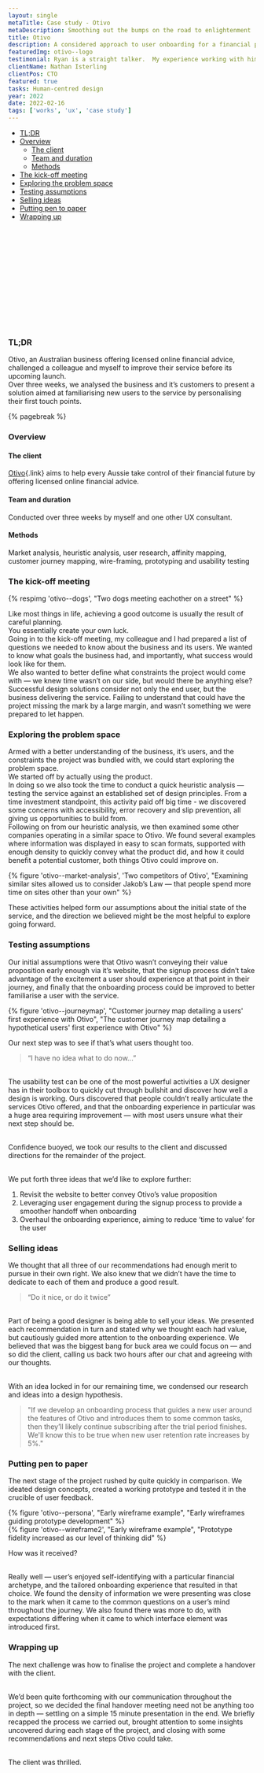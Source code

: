 ```yaml
---
layout: single
metaTitle: Case study - Otivo
metaDescription: Smoothing out the bumps on the road to enlightenment
title: Otivo
description: A considered approach to user onboarding for a financial planning service.
featuredImg: otivo--logo
testimonial: Ryan is a straight talker.  My experience working with him is that he's never afraid to tackle the 'hard stuff' and is always open minded to a solution.  Nothing appears insurmountable to him and his UX approach is thoughtful and always backed up by research from real user feedback.  It's a pleasure to work with him.
clientName: Nathan Isterling
clientPos: CTO
featured: true
tasks: Human-centred design
year: 2022
date: 2022-02-16
tags: ['works', 'ux', 'case study']
---
```

<nav class="toc hidden lg:block lg:sticky lg:top-10 mt-10 col-span-2">

- [TL;DR](#tldr)
- [Overview](#overview)
  - [The client](#the-client)
  - [Team and duration](#team-and-duration)
  - [Methods](#methods)
- [The kick-off meeting](#the-kick-off-meeting)
- [Exploring the problem space](#exploring-the-problem-space)
- [Testing assumptions](#testing-assumptions)
- [Selling ideas](#selling-ideas)
- [Putting pen to paper](#putting-pen-to-paper)
- [Wrapping up](#wrapping-up)

<svg class="toc-marker" width="200" height="200" xmlns="http://www.w3.org/2000/svg">
  <path stroke="#444" stroke-width="3" fill="transparent" stroke-dasharray="0, 0, 0, 1000" stroke-linecap="round" stroke-linejoin="round" transform="translate(-0.5, -0.5)" />
</svg>
</nav>

<div class="col-start-3 col-end-9">

<div class="col-start-3 col-end-9">

### TL;DR

Otivo, an Australian business offering licensed online financial advice, challenged a colleague and myself to improve their service before its upcoming launch.<br>
Over three weeks, we analysed the business and it’s customers to present a solution aimed at familiarising new users to the service by personalising their first touch points.

{% pagebreak %}

</div>


<div class="col-start-3 col-end-9">

### Overview

#### The client

[Otivo](http://www.otivo.com.au/){.link} aims to help every Aussie take control of their financial future by offering licensed online financial advice.

#### Team and duration

Conducted over three weeks by myself and one other UX consultant.

#### Methods

Market analysis, heuristic analysis, user research, affinity mapping, customer journey mapping, wire-framing, prototyping and usability testing

</div>

<div class="col-start-3 col-end-9">

### The kick-off meeting

<div class="mb-10">
{% respimg 'otivo--dogs', "Two dogs meeting eachother on a street" %}
</div>

Like most things in life, achieving a good outcome is usually the result of careful planning.<br>
You essentially create your own luck.<br>
Going in to the kick-off meeting, my colleague and I had prepared a list of questions we needed to know about the business and its users. We wanted to know what goals the business had, and importantly, what success would look like for them.<br>
We also wanted to better define what constraints the project would come with — we knew time wasn’t on our side, but would there be anything else?<br>
Successful design solutions consider not only the end user, but the business delivering the service. Failing to understand that could have the project missing the mark by a large margin, and wasn’t something we were prepared to let happen.

</div>

<div class="col-start-3 col-end-9">

### Exploring the problem space

Armed with a better understanding of the business, it’s users, and the constraints the project was bundled with, we could start exploring the problem space.<br>
We started off by actually using the product.<br>
In doing so we also took the time to conduct a quick heuristic analysis — testing the service against an established set of design principles. From a time investment standpoint, this activity paid off big time - we discovered some concerns with accessibility, error recovery and slip prevention, all giving us opportunities to build from.<br>
Following on from our heuristic analysis, we then examined some other companies operating in a similar space to Otivo. We found several examples where information was displayed in easy to scan formats, supported with enough density to quickly convey what the product did, and how it could benefit a potential customer, both things Otivo could improve on.

<div class="my-10">
{% figure 'otivo--market-analysis', 'Two competitors of Otivo', "Examining similar sites allowed us to consider Jakob’s Law — that people spend more time on sites other than your own" %}
</div>

These activities helped form our assumptions about the initial state of the service, and the direction we believed might be the most helpful to explore going forward.

</div>

<div class="col-start-3 col-end-9">

### Testing assumptions

Our initial assumptions were that Otivo wasn’t conveying their value proposition early enough via it’s website, that the signup process didn’t take advantage of the excitement a user should experience at that point in their journey, and finally that the onboarding process could be improved to better familiarise a user with the service.<br>

<div class="my-10">
{% figure 'otivo--journeymap', "Customer journey map detailing a users' first experience with Otivo", "The customer journey map detailing a hypothetical users' first experience with Otivo" %}
</div>

Our next step was to see if that’s what users thought too.

> “I have no idea what to do now...”

<br>The usability test can be one of the most powerful activities a UX designer has in their toolbox to quickly cut through bullshit and discover how well a design is working. Ours discovered that people couldn’t really articulate the services Otivo offered, and that the onboarding experience in particular was a huge area requiring improvement — with most users unsure what their next step should be.

<br>Confidence buoyed, we took our results to the client and discussed directions for the remainder of the project.

<br>We put forth three ideas that we’d like to explore further:

1. Revisit the website to better convey Otivo’s value proposition
2. Leveraging user engagement during the signup process to provide a smoother handoff when onboarding
3. Overhaul the onboarding experience, aiming to reduce ‘time to value’ for the user

</div>

<div class="col-start-3 col-end-9">

### Selling ideas

We thought that all three of our recommendations had enough merit to pursue in their own right. We also knew that we didn’t have the time to dedicate to each of them and produce a good result.

> “Do it nice, or do it twice”

<br>Part of being a good designer is being able to sell your ideas. We presented each recommendation in turn and stated why we thought each had value, but cautiously guided more attention to the onboarding experience. We believed that was the biggest bang for buck area we could focus on — and so did the client, calling us back two hours after our chat and agreeing with our thoughts.

<br>With an idea locked in for our remaining time, we condensed our research and ideas into a design hypothesis.

> "If we develop an onboarding process that guides a new user around the features of Otivo and introduces them to some common tasks, then they’ll likely continue subscribing after the trial period finishes.
> <br>We'll know this to be true when new user retention rate increases by 5%."

</div>

<div class="col-start-3 col-end-9">

### Putting pen to paper

The next stage of the project rushed by quite quickly in comparison. We ideated design concepts, created a working prototype and tested it in the crucible of user feedback.

<div class="my-10">
{% figure 'otivo--persona', "Early wireframe example", "Early wireframes guiding prototype development" %}
</div>

<div class="my-10">
{% figure 'otivo--wireframe2', "Early wireframe example", "Prototype fidelity increased as our level of thinking did" %}
</div>

How was it received?

<br>Really well — user’s enjoyed self-identifying with a particular financial archetype, and the tailored onboarding experience that resulted in that choice. We found the density of information we were presenting was close to the mark when it came to the common questions on a user’s mind throughout the journey.
We also found there was more to do, with expectations differing when it came to which interface element was introduced first.

</div>

<div class="col-start-3 col-end-9">

### Wrapping up

The next challenge was how to finalise the project and complete a handover with the client.

<br>We’d been quite forthcoming with our communication throughout the project, so we decided the final handover meeting need not be anything too in depth — settling on a simple 15 minute presentation in the end. We briefly recapped the process we carried out, brought attention to some insights uncovered during each stage of the project, and closing with some recommendations and next steps Otivo could take.

<br>The client was thrilled.

</div>

</div>


